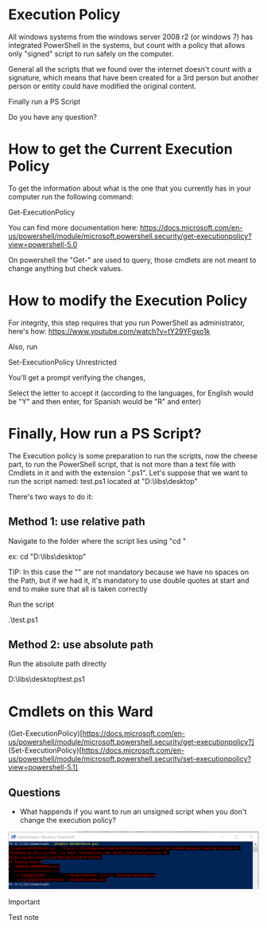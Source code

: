 
# Execution Policy

All windows systems from the windows server 2008 r2 (or windows 7) has integrated PowerShell in the systems, but count with a policy that allows only "signed" script to run safely on the computer. 

 
General all the scripts that we found over the internet doesn't count with a signature, which means that have been created for a 3rd person but another person or entity could have modified the original content. 
 

Finally run a PS Script 

 
 

  

Do you have any question? 

# How to get the Current Execution Policy 

To get the information about what is the one that you currently has in your computer run the following command: 

  

Get-ExecutionPolicy  

  

You can find more documentation here: https://docs.microsoft.com/en-us/powershell/module/microsoft.powershell.security/get-executionpolicy?view=powershell-5.0 

  

On powershell the "Get-"   are used to query, those cmdlets are not meant to change anything but check values. 


# How to modify the Execution Policy

For integrity, this step requires that you run PowerShell as administrator, here's how: https://www.youtube.com/watch?v=tY29YFgxo1k 

  

Also, run 

  

Set-ExecutionPolicy Unrestricted 

  

You'll get a prompt verifying the changes, 

Select the letter to accept it (according to the languages, for English would be "Y" and then enter, for Spanish would be "R" and enter) 

 
# Finally, How run a PS Script? 

 The Execution policy is some preparation to run the scripts, now the cheese part, to run the PowerShell script, that is not more than a text file with Cmdlets in it and with the extension ".ps1". Let's suppose that we want to run the script named: test.ps1 located at "D:\libs\desktop" 

  

There's two ways to do it: 

  

## Method 1: use relative path 

 

Navigate to the folder where the script lies using "cd <path>" 

ex: cd "D:\libs\desktop" 

TIP: In this case the "" are not mandatory because we have no spaces on the Path, but if we had it, it's mandatory to use double quotes at start and end to make sure that all is taken correctly 

Run the script  

.\test.ps1 

 

 

## Method 2: use absolute path 

Run the absolute path directly 

D:\libs\desktop\test.ps1 

 

 # Cmdlets on this Ward

 (Get-ExecutionPolicy)[https://docs.microsoft.com/en-us/powershell/module/microsoft.powershell.security/get-executionpolicy?]
 (Set-ExecutionPolicy)[https://docs.microsoft.com/en-us/powershell/module/microsoft.powershell.security/set-executionpolicy?view=powershell-5.1]

 

 ## Questions

 - What happends if you want to run an unsigned script when you don't change the execution policy?
  
 ![An image says more than a 1k words](../Images/W1/ward1.png)



> [!IMPORTANT]
> Test note
